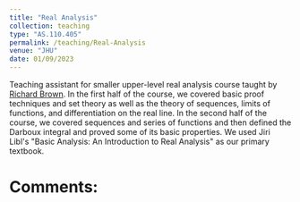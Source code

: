 ```yaml
---
title: "Real Analysis"
collection: teaching
type: "AS.110.405"
permalink: /teaching/Real-Analysis
venue: "JHU"
date: 01/09/2023
---
```


Teaching assistant for smaller upper-level real analysis course taught by [Richard Brown](https://mathematics.jhu.edu/directory/richard-brown/). In the first half of the course, we covered basic proof techniques and set theory as well as the theory of sequences, limits of functions, and differentiation on the real line. In the second half of the course, we covered sequences and series of functions and then defined the Darboux integral and proved some of its basic properties. We used Jiri Libl's "Basic Analysis: An Introduction to Real Analysis" as our primary textbook.

Comments:
======

